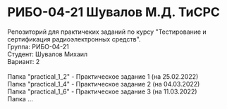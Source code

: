 # РИБО-04-21 Шувалов М.Д. ТиСРС
Репозиторий для практичеких заданий по курсу "Тестирование и cертификация радиоэлектронных средств". <br />
Группа: РИБО-04-21 <br />
Студент: Шувалов Михаил <br />
Вариант: 2 <br />
<br />
Папка "practical_1_2" - Практическое задание 1 (на 25.02.2022) <br />
Папка "practical_1_4" - Практическое задание 2 (на 04.03.2022) <br />
Папка "practical_1_6" - Практическое задание 3 (на 11.03.2022) <br />
Папка ... <br />
